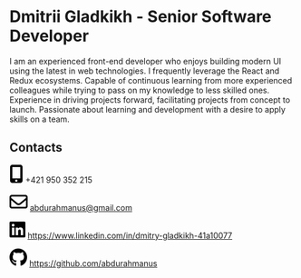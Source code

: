 # Dmitrii Gladkikh - Senior Software Developer

I am an experienced front-end developer who enjoys building modern UI using the latest in web technologies. I frequently leverage the React and Redux ecosystems. Capable of continuous learning from more experienced colleagues while trying to pass on my knowledge to less skilled ones. Experience in driving projects forward, facilitating projects from concept to launch. Passionate about learning and development with a desire to apply skills on a team.

## Contacts

![Mobile phone icon](./assets/mobile.svg) +421 950 352 215

![Email icon](./assets/email.svg) abdurahmanus@gmail.com

![LinkedIn icon](./assets/linkedin.svg) https://www.linkedin.com/in/dmitry-gladkikh-41a10077

![GitHub icon](./assets/github.svg) https://github.com/abdurahmanus

